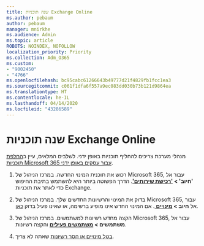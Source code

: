 ```yaml
---
title: שנה תוכניות Exchange Online
ms.author: pebaum
author: pebaum
manager: mnirkhe
ms.audience: Admin
ms.topic: article
ROBOTS: NOINDEX, NOFOLLOW
localization_priority: Priority
ms.collection: Adm_O365
ms.custom:
- "9002450"
- "4766"
ms.openlocfilehash: bc95cabc61266643b49777d21f4829fb1fcc1ea3
ms.sourcegitcommit: c061f1dfa6f557a9ec083dd030b73b121d9864ea
ms.translationtype: HT
ms.contentlocale: he-IL
ms.lasthandoff: 04/14/2020
ms.locfileid: "43286589"
---
```

# <a name="change-exchange-online-plans"></a>שנה תוכניות Exchange Online

מנהלי מערכת צריכים להחליף תוכניות באופן ידני. לשלבים המלאים, עיין ב[החלפת תוכניות Microsoft 365 עבור עסקים באופן ידני](https://docs.microsoft.com/microsoft-365/commerce/subscriptions/switch-plans-manually?view=o365-worldwide).

1. רכוש את תוכנית המינוי החדשה. במרכז הניהול של Microsoft 365, עבור אל **'חיוב' > ['רכישת שירותים'](https://go.microsoft.com/fwlink/p/?linkid=868433)**. הדרך הפשוטה ביותר היא להשתמש בתיבת החיפוש כדי לאתר את תוכניות Exchange.

2. בדוק את המינוי והרשיונות החדשים שלך. במרכז הניהול של Microsoft 365, עבור אל **חיוב > [מינויים ](https://go.microsoft.com/fwlink/p/?linkid=842054)**. אם המינוי החדש אינו מופיע ברשימה, או שאינו פעיל בדוק [כאן](https://docs.microsoft.com/en-us/microsoft-365/commerce/subscriptions/switch-plans-manually?view=o365-worldwide#the-new-subscription-isnt-listed-or-isnt-active).

3. הקצה מחדש רשיונות למשתמשים. במרכז הניהול של Microsoft 365, עבור אל **משתמשים > [משתמשים פעילים](https://go.microsoft.com/fwlink/p/?linkid=834822)** והקצה רשיונות.

4. [בטל מינויים או הסר רשיונות](https://docs.microsoft.com/microsoft-365/commerce/subscriptions/switch-plans-manually?view=o365-worldwide#step-5-cancel-subscriptions-or-remove-licenses-that-you-no-longer-need-optional) שאתה לא צריך.
